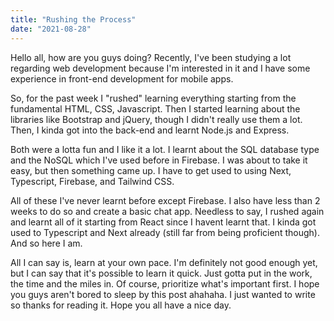 ```yaml
---
title: "Rushing the Process"
date: "2021-08-28"
---
```


Hello all, how are you guys doing? Recently, I've been studying a lot regarding web development because I'm interested in it and I have some experience in front-end development for mobile apps.

So, for the past week I "rushed" learning everything starting from the fundamental HTML, CSS, Javascript. Then I started learning about the libraries like Bootstrap and jQuery, though I didn't really use them a lot. Then, I kinda got into the back-end and learnt Node.js and Express.

Both were a lotta fun and I like it a lot. I learnt about the SQL database type and the NoSQL which I've used before in Firebase. I was about to take it easy, but then something came up. I have to get used to using Next, Typescript, Firebase, and Tailwind CSS. 

All of these I've never learnt before except Firebase. I also have less than 2 weeks to do so and create a basic chat app. Needless to say, I rushed again and learnt all of it starting from React since I havent learnt that. I kinda got used to Typescript and Next already (still far from being proficient though). And so here I am.

All I can say is, learn at your own pace. I'm definitely not good enough yet, but I can say that it's possible to learn it quick. Just gotta put in the work, the time and the miles in. Of course, prioritize what's important first. I hope you guys aren't bored to sleep by this post ahahaha. I just wanted to write so thanks for reading it. Hope you all have a nice day.
